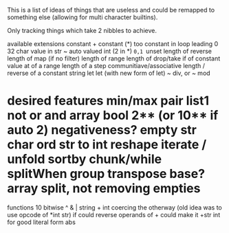 This is a list of ideas of things that are useless and could be remapped to something else (allowing for multi character builtins).

Only tracking things which take 2 nibbles to achieve.

available extensions
constant + constant (*) too
constant in loop
leading 0
32 char value in str
~ auto valued int (2 in *)
`0,1
`unset
length of reverse
length of map (if no filter)
length of range
length of drop/take
if of constant
value at of a range
length of a step
communitiave/associative
length / reverse of a constant string
let let (with new form of let)
~ div, or ~ mod

desired features
min/max
pair
list1
not
or
and
array bool
2** (or 10** if auto 2)
negativeness?
empty str
char
ord
str to int
reshape
iterate / unfold
sortby
chunk/while
splitWhen
group
transpose
base?
array split, not removing empties
==
functions
10
bitwise ^ & |
string + int coercing the otherway (old idea was to use opcode of *int str)
	if could reverse operands of + could make it +str int for good literal form
abs